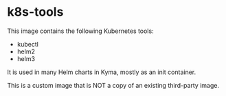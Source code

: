 # k8s-tools

This image contains the following Kubernetes tools:
- kubectl
- helm2
- helm3

It is used in many Helm charts in Kyma, mostly as an init container.

This is a custom image that is NOT a copy of an existing third-party image.
